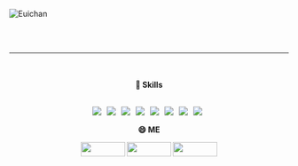 ![Euichan](https://user-images.githubusercontent.com/87972079/147312110-52a2d631-9a68-4f2f-a482-572ed1d00628.jpg)

<div align="center" dir="auto">
<br>
<br>


  <hr>
  </hr>

<div align="center" dir="auto">
  <br>
  <br>
  
  <b>
   <g-emoji class="g-emoji" alias="muscle" fallback-src="https://github.guthubassets.com/images/icons/emoji/unicode/1f4aa.png">💪</g-emoji>
   Skills
  <br>
  <br>
    
  <a><img src="https://img.shields.io/badge/Java-007396?style=flat-square&logo=Java&logoColor=white& max-width= 100%" /></a> &nbsp;
  <a><img src="https://img.shields.io/badge/JavaScript-F7DF1E?style=flat-square&logo=JavaScript&logoColor=white"/></a> &nbsp;
  <a><img src="https://img.shields.io/badge/Html-E34F26?style=flat-square&logo=Html&logoColor=white"/></a> &nbsp;
  <a><img src="https://img.shields.io/badge/css-1572B6?style=flat-square&logo=css&logoColor=white"/></a> &nbsp;
  <a><img src="https://img.shields.io/badge/jQuery-0769AD?style=flat-square&logo=jQuery&logoColor=white"/></a> &nbsp;
  <a><img src="https://img.shields.io/badge/MySql-4479A1?style=flat-square&logo=MySql&logoColor=white"/></a> &nbsp;
  <a><img src="https://img.shields.io/badge/Oracle-F80000?style=flat-square&logo=Oracle&logoColor=white"/></a> &nbsp;
  <a><img src="https://img.shields.io/badge/Spring-6DB33F?style=flat-square&logo=Spring&logoColor=white"/></a> &nbsp;

  😄 ME
    
  <a href="https://cut-silicon-1bf.notion.site/ChungEuichan-90b25f74a6b74526a7431dd48f7676dc" rel="nofollow">
 <img src="https://camo.githubusercontent.com/e158f16f83ef939b73ab4bdc3cd85221891c16a39e171406c4f8db9311fce7ca/68747470733a2f2f696d672e736869656c64732e696f2f62616467652f4e6f74696f6e2d3030303030303f7374796c653d666c61742d737175617265266c6f676f3d4e6f74696f6e266c6f676f436f6c6f723d7768697465" width="80px" height="26px/" data-canonical-src="https://img.shields.io/badge/Notion-000000?style-flat-square&logo=Notion&logoColor=white" style="max-width:100%;"></a>

  <a href="mailto:jec5235@gmail.com">
 <img src="https://camo.githubusercontent.com/47bb94e6866b3df47db0719e9243276656acee71ecc4d4855c200f35243d8323/68747470733a2f2f696d672e736869656c64732e696f2f62616467652f476d61696c2d4541343333353f7374796c653d666c61742d737175617265266c6f676f3d476d61696c266c6f676f436f6c6f723d7768697465" width="80px" height="26px/" data-canonical-src="https://img.shields.io/badge/Gmail-EA4335?style-flat-square&logo=Notion&logoColor=white" style="max-width:100%;"></a>
    
  <a href="https://www.instagram.com/jec523_/?hl=ko">
 <img src="https://camo.githubusercontent.com/c00b87148c63c5a0e9974090f007bb0d5924c2c32023db2222a00518ef74fd82/68747470733a2f2f696d672e736869656c64732e696f2f62616467652f496e7374616772616d2d4534343035463f7374796c653d666c61742d737175617265266c6f676f3d496e7374616772616d266c6f676f436f6c6f723d7768697465" width="80px" height="26px/" data-canonical-src="https://img.shields.io/badge/Instagram-E4405F?style-flat-square&logo=Notion&logoColor=white" style="max-width:100%;"></a>
    
</b>
</div>
</div>

<!--
**ChungEuichan/ChungEuichan** is a ✨ _special_ ✨ repository because its `README.md` (this file) appears on your GitHub profile.

Here are some ideas to get you started:

- 🔭 I’m currently working on ...
- 🌱 I’m currently learning ...
- 👯 I’m looking to collaborate on ...
- 🤔 I’m looking for help with ...
- 💬 Ask me about ...
- 📫 How to reach me: ...
- 😄 Pronouns: ...
- ⚡ Fun fact: ...
-->
